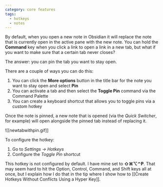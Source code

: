 ```yaml
---
category: core features
tags:
  - hotkeys
  - notes
---
```

By default, when you open a new note in Obsidian it will replace the note that is currently open in the active pane with the new note. You can hold the **Command** key when you click a link to open a link in a new tab, but what if you want to make sure that a certain tab never closes?

The answer: you can pin the tab you want to stay open.

There are a couple of ways you can do this:

1. You can click the **More options** button in the title bar for the note you want to stay open and select **Pin**
2. You can activate a tab and then select the **Toggle Pin** command via the Command Palette
3. You can create a keyboard shortcut that allows you to toggle pins via a custom hotkey

Once the note is pinned, a new note that is opened (via the _Quick Switcher_, for example) will open alongside the pinned tab instead of replacing it.

![[newtabwithpin.gif]]

To configure the hotkey:

1. Go to _Settings → Hotkeys_
2. Configure the _Toggle Pin_ shortcut

This hotkey is not configured by default. I have mine set to **⇧⌘⌥⌃P**. That may seem hard to hit the Option, Control, Command, and Shift keys all at once, but I explain how I do that in the tip where I show how to [[Create Hotkeys Without Conflicts Using a Hyper Key]].